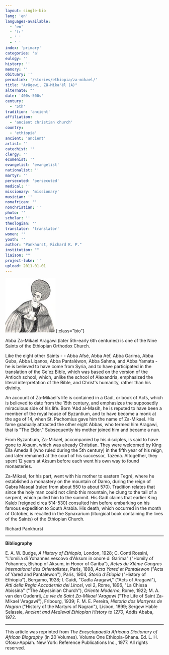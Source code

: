 ```yaml
---
layout: single-bio
lang: 'en'
languages-available:
  - 'en'
  - 'fr'
  - ' '
  - ' '
index: 'primary'
categories: 'a'
eulogy: ''
history: ''
memory: ''
obituary: ''
permalink: '/stories/ethiopia/za-mikael/'
title: "Arägawi, Zä-Mika'él (A)"
alternate: ""
date: '400s-500s'
century:
  - '5th'
tradition: 'ancient'
affiliation:
  - 'ancient christian church'
country:
  - 'ethiopia'
ancient: 'ancient'
artist: ''
catechist: ''
clergy: ''
ecumenist: ''
evangelist: 'evangelist'
nationalist: ''
martyr: ''
persecuted: 'persecuted'
medical: ''
missionary: 'missionary'
musician: ''
nonafrican: ''
nonchristian: ''
photo: ''
scholar: ''
theologian: ''
translator: 'translator'
women: ''
youth: ''
author: "Pankhurst, Richard K. P."
institution: ""
liaison: ""
project-luke: ''
upload: 2011-01-01
---
```


![Za-Mikael Aragawi](/images/bio-pics/ethiopia/za-mikael/za_mikael.jpg){:class="bio"}

Abba Za-Mikael Aragawi (later 5th-early 6th centuries) is one of the Nine Saints of the Ethiopian Orthodox Church.

Like the eight other Saints - - Abba Afsé, Abba Aéf, Abba Garima, Abba Guba, Abba Liqanos, Abba Pantaléwon, Abba Sahma, and Abba Yamata - he is believed to have come from Syria, and to have participated in the translation of the Ge'ez Bible, which was based on the version of the Antioch school, which, unlike the school of Alexandria, emphasized the literal interpretation of the Bible, and Christ's humanity, rather than his divinity.

An account of Za-Mikael's life is contained in a Gadl, or book of Acts, which is believed to date from the 15th century, and emphasizes the supposedly miraculous side of his life. Born 'Abd al-Masih, he is reputed to have been a member of the royal house of Byzantium, and to have become a monk at the age of 14, when St. Pachomius gave him the name of Za-Mikael. His fame gradually attracted the other eight Abbas, who termed him Aragawi, that is "The Elder." Subsequently his mother joined him and became a nun.

From Byzantium, Za-Mikael, accompanied by his disciples, is said to have gone to Aksum, which was already Christian. They were welcomed by King Ella Ameda II (who ruled during the 5th century) in the fifth year of his reign, and later remained at the court of his successor, Tazena. Altogether, they spent 12 years at Aksum before each went his own way to found monasteries.

Za-Mikael, for his part, went with his mother to eastern Tegré, where he established a monastery on the mountain of Damo, during the reign of Gabra Masqal (ruled from about 550 to about 570). Tradition relates that since the holy man could not climb this mountain, he clung to the tail of a serpent, which pulled him to the summit. His Gadl claims that earlier King Kaleb [reigned circa 514-530] consulted him before embarking on his famous expedition to South Arabia. His death, which occurred in the month of October, is recalled in the Synaxarium (liturgical book containing the lives of the Saints) of the Ethiopian Church.

Richard Pankhurst

---

**Bibliography**

E. A. W. Budge, *A History of Ethiopia*, London, 1928; C. Conti Rossini, "L'omilia di Yohannes vescovo d'Aksum in onore di Garima" ("Homily of Yohannes, Bishop of Aksum, in Honor of Gariba"), *Actes du XIéme Congres International des Orientalistes*, Paris, 1898, *Acta Yared et Pantalewon* ("Acts of Yared and Pantalewon"), Paris, 1904, *Storia d'Etiopia* ("History of Ethiopia"), Bergamo, 1928; I. Guidi, "Gadla Aragawi," ("Acts of Aragawi"), *Atti delia Regia Accadernia dei Lincei*, vol 2, Rome, 1896, "La Chiesa Abissina" ("The Abyssinian Church"), *Oriente Moderno*, Rome, 1922; M. A. van den Oudenrij, *La vie de Saint Za-Mikael 'Aragawi* ("The Life of Saint Za-Mikael 'Aragawi"), Fribourg, 1939; F. M. E. Pereira, *Historia dos Martyres de Nagran* ("History of the Martyrs of Nagran"), Lisbon, 1899; Sergew Hable Selassie, *Ancient and Medieval Ethiopian History to 1270*, Addis Ababa, 1972.

---

This article was reprinted from *The Encyclopaedia Africana Dictionary of African Biography* (in 20 Volumes). Volume One Ethiopia-Ghana. Ed. L. H. Ofosu-Appiah. New York: Reference Publications Inc., 1977. All rights reserved.
